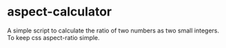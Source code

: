 # aspect-calculator

A simple script to calculate the ratio of two numbers as two small integers. To keep css aspect-ratio simple. 
